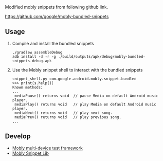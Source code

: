 Modified mobly snippets from following github link.

https://github.com/google/mobly-bundled-snippets

## Usage

1.  Compile and install the bundled snippets

        ./gradlew assembleDebug
        adb install -d -r -g ./build/outputs/apk/debug/mobly-bundled-snippets-debug.apk

1.  Use the Mobly snippet shell to interact with the bundled snippets

        snippet_shell.py com.google.android.mobly.snippet.bundled
        >>> print(s.help())
        Known methods:
        ...
         mediaPause() returns void  // pause Media on default Android music player.
         mediaPlay() returns void   // play Media on default Android music player.
         mediaNext() returns void   // play next song.
         mediaPrev() returns void   // play previous song.
        ...
        
## Develop

  * [Mobly multi-device test framework](http://github.com/google/mobly)
  * [Mobly Snippet Lib](http://github.com/google/mobly-snippet-lib)

